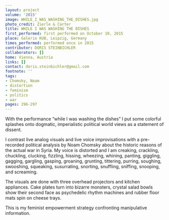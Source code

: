 ```yaml
---
layout: project
volume: '2015'
image: WHILE_I_WAS_WASHING_THE_DISHES.jpg
photo_credit: Zierle & Carter
title: WHILE I WAS WASHING THE DISHES
first_performed: first performed on October 10, 2015
place: Galerie KUB, Leipzig, Germany
times_performed: performed once in 2015
contributor: DORIS STEINBICHLER
collaborators: []
home: Vienna, Austria
links: []
contact: doris.steinbichler@gmail.com
footnote: ''
tags:
- Chomsky, Noam
- distortion
- feminism
- politics
- war
pages: 296-297
---
```


With the performance “while I was washing the dishes” I put some colorful splashes onto dogmatic, imperialistic political world views as a statement of dissent.

I contrast live analog visuals and live voice improvisations with a pre-recorded political analysis by Noam Chomsky about the historic reasons of the actual war in Syria. My voice is distorted and I am creaking, crackling, chuckling, clucking, fizzling, hissing, wheezing, whining, panting, giggling, gagging, gargling, gasping, groaning, grunting, tittering, purring, soughing, swooshing, squeaking, susurrating, snorting, snuffling, sniffing, snooping, and screaming.

The visuals are done with three overhead projectors and kitchen appliances. Cake plates turn into bizarre monsters, crystal salad bowls show their second face as psychedelic rhythm machines and rubber floor mats spin on cheese trays.

This is my feminist empowerment strategy confronting manipulative information.
